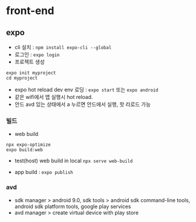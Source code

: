 # front-end

## expo

- cli 설치 : `npm install expo-cli --global`
- 로그인 : `expo login`
- 프로젝트 생성
```
expo init myproject
cd myproject
```
- expo hot reload dev env 로딩 : `expo start` 또는 `expo android`
- 같은 wifi에서 앱 실행시 hot reload.
- 안드 avd 있는 상태에서 a 누르면 안드에서 실행, 핫 리로드 가능

### 빌드

- web build
```
npx expo-optimize
expo build:web
```
- test(host) web build in local
`npx serve web-build`

- app build : `expo publish`

### avd

- sdk manager > android 9.0, sdk tools > android sdk command-line tools, android sdk platform tools, google play services
- avd manager > create virtual device with play store